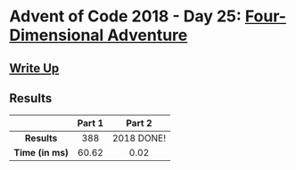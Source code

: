# Advent of Code 2018 - Day 25: [Four-Dimensional Adventure](https://adventofcode.com/2018/day/25)

## [Write Up](https://codingap.github.io/advent-of-code/writeups/2018/day25)

## Results

|                  | **Part 1** | **Part 2** |
| :--------------: | :--------: | :--------: |
|   **Results**    | 388 | 2018 DONE! |
| **Time (in ms)** | 60.62 | 0.02 |
